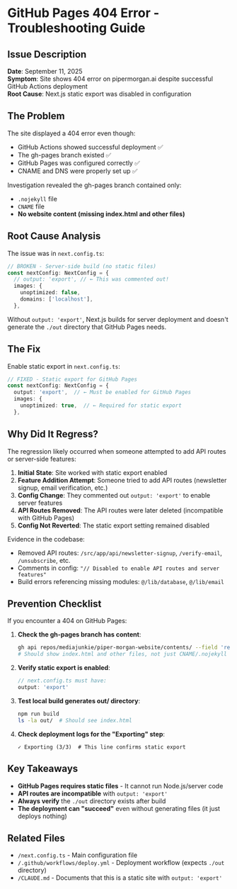 # GitHub Pages 404 Error - Troubleshooting Guide

## Issue Description
**Date**: September 11, 2025  
**Symptom**: Site shows 404 error on pipermorgan.ai despite successful GitHub Actions deployment  
**Root Cause**: Next.js static export was disabled in configuration

## The Problem

The site displayed a 404 error even though:
- GitHub Actions showed successful deployment ✅
- The gh-pages branch existed ✅
- GitHub Pages was configured correctly ✅
- CNAME and DNS were properly set up ✅

Investigation revealed the gh-pages branch contained only:
- `.nojekyll` file
- `CNAME` file
- **No website content (missing index.html and other files)**

## Root Cause Analysis

The issue was in `next.config.ts`:
```typescript
// BROKEN - Server-side build (no static files)
const nextConfig: NextConfig = {
  // output: 'export', // ← This was commented out!
  images: {
    unoptimized: false,
    domains: ['localhost'],
  },
```

Without `output: 'export'`, Next.js builds for server deployment and doesn't generate the `./out` directory that GitHub Pages needs.

## The Fix

Enable static export in `next.config.ts`:
```typescript
// FIXED - Static export for GitHub Pages
const nextConfig: NextConfig = {
  output: 'export',  // ← Must be enabled for GitHub Pages
  images: {
    unoptimized: true,  // ← Required for static export
  },
```

## Why Did It Regress?

The regression likely occurred when someone attempted to add API routes or server-side features:

1. **Initial State**: Site worked with static export enabled
2. **Feature Addition Attempt**: Someone tried to add API routes (newsletter signup, email verification, etc.)
3. **Config Change**: They commented out `output: 'export'` to enable server features
4. **API Routes Removed**: The API routes were later deleted (incompatible with GitHub Pages)
5. **Config Not Reverted**: The static export setting remained disabled

Evidence in the codebase:
- Removed API routes: `/src/app/api/newsletter-signup`, `/verify-email`, `/unsubscribe`, etc.
- Comments in config: `"// Disabled to enable API routes and server features"`
- Build errors referencing missing modules: `@/lib/database`, `@/lib/email`

## Prevention Checklist

If you encounter a 404 on GitHub Pages:

1. **Check the gh-pages branch has content**:
   ```bash
   gh api repos/mediajunkie/piper-morgan-website/contents/ --field 'ref=gh-pages'
   # Should show index.html and other files, not just CNAME/.nojekyll
   ```

2. **Verify static export is enabled**:
   ```typescript
   // next.config.ts must have:
   output: 'export'
   ```

3. **Test local build generates out/ directory**:
   ```bash
   npm run build
   ls -la out/  # Should see index.html
   ```

4. **Check deployment logs for the "Exporting" step**:
   ```
   ✓ Exporting (3/3)  # This line confirms static export
   ```

## Key Takeaways

- **GitHub Pages requires static files** - It cannot run Node.js/server code
- **API routes are incompatible** with `output: 'export'`
- **Always verify** the `./out` directory exists after build
- **The deployment can "succeed"** even without generating files (it just deploys nothing)

## Related Files
- `/next.config.ts` - Main configuration file
- `/.github/workflows/deploy.yml` - Deployment workflow (expects `./out` directory)
- `/CLAUDE.md` - Documents that this is a static site with `output: 'export'`